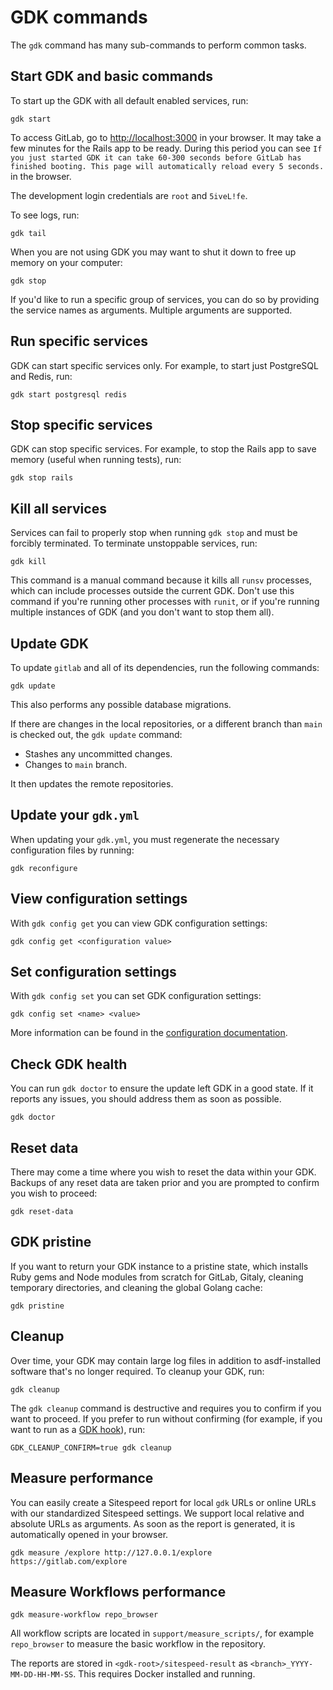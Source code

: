 # GDK commands

The `gdk` command has many sub-commands to perform common tasks.

## Start GDK and basic commands

To start up the GDK with all default enabled services, run:

```shell
gdk start
```

To access GitLab, go to <http://localhost:3000> in your browser. It may take a few minutes for the
Rails app to be ready. During this period you can see `If you just started GDK it can take 60-300 seconds before GitLab has finished booting. This page will automatically reload every 5 seconds.`
in the browser.

The development login credentials are `root` and `5iveL!fe`.

To see logs, run:

```shell
gdk tail
```

When you are not using GDK you may want to shut it down to free up memory on your computer:

```shell
gdk stop
```

If you'd like to run a specific group of services, you can do so by providing
the service names as arguments. Multiple arguments are supported.

## Run specific services

GDK can start specific services only. For example, to start just PostgreSQL and Redis, run:

```shell
gdk start postgresql redis
```

## Stop specific services

GDK can stop specific services. For example, to stop the Rails app to save memory (useful when
running tests), run:

```shell
gdk stop rails
```

## Kill all services

Services can fail to properly stop when running `gdk stop` and must be forcibly
terminated. To terminate unstoppable services, run:

```shell
gdk kill
```

This command is a manual command because it kills all `runsv` processes,
which can include processes outside the current GDK. Don't use this command if you're running
other processes with `runit`, or if you're running multiple instances of GDK (and you don't want to stop them all).

## Update GDK

To update `gitlab` and all of its dependencies, run the following commands:

```shell
gdk update
```

This also performs any possible database migrations.

If there are changes in the local repositories, or a different branch than `main` is checked out,
the `gdk update` command:

- Stashes any uncommitted changes.
- Changes to `main` branch.

It then updates the remote repositories.

## Update your `gdk.yml`

When updating your `gdk.yml`, you must regenerate the necessary configuration files by
running:

```shell
gdk reconfigure
```

## View configuration settings

With `gdk config get` you can view GDK configuration settings:

```shell
gdk config get <configuration value>
```

## Set configuration settings

With `gdk config set` you can set GDK configuration settings:

```shell
gdk config set <name> <value>
```

More information can be found in the [configuration documentation](configuration.md).

## Check GDK health

You can run `gdk doctor` to ensure the update left GDK in a good state. If it reports any issues,
you should address them as soon as possible.

```shell
gdk doctor
```

## Reset data

There may come a time where you wish to reset the data within your GDK. Backups
of any reset data are taken prior and you are prompted to confirm you
wish to proceed:

```shell
gdk reset-data
```

## GDK pristine

If you want to return your GDK instance to a pristine state, which installs
Ruby gems and Node modules from scratch for GitLab, Gitaly, cleaning temporary
directories, and cleaning the global Golang cache:

```shell
gdk pristine
```

## Cleanup

Over time, your GDK may contain large log files in addition to asdf-installed
software that's no longer required. To cleanup your GDK, run:

```shell
gdk cleanup
```

The `gdk cleanup` command is destructive and requires you to confirm 
if you want to proceed. If you prefer to run without confirming
(for example, if you want to run as a [GDK hook](configuration.md#hooks)),
run:

```shell
GDK_CLEANUP_CONFIRM=true gdk cleanup
```

## Measure performance

You can easily create a Sitespeed report for local `gdk` URLs or online URLs with our standardized
Sitespeed settings. We support local relative and absolute URLs as arguments. As soon as the report
is generated, it is automatically opened in your browser.

```shell
gdk measure /explore http://127.0.0.1/explore https://gitlab.com/explore
```

## Measure Workflows performance

```shell
gdk measure-workflow repo_browser
```

All workflow scripts are located in `support/measure_scripts/`, for example `repo_browser` to measure the
basic workflow in the repository.

The reports are stored in `<gdk-root>/sitespeed-result` as `<branch>_YYYY-MM-DD-HH-MM-SS`. This
requires Docker installed and running.

